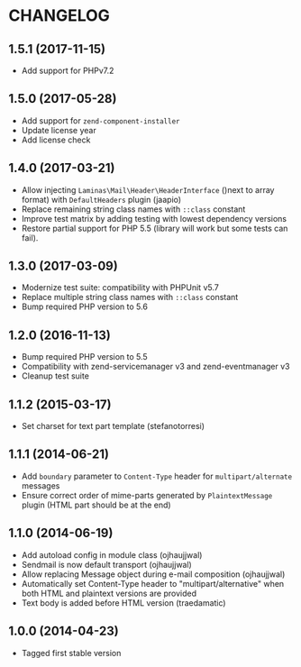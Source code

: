 CHANGELOG
=========

1.5.1 (2017-11-15)
------------------
* Add support for PHPv7.2

1.5.0 (2017-05-28)
------------------
* Add support for `zend-component-installer`
* Update license year
* Add license check

1.4.0 (2017-03-21)
------------------
* Allow injecting `Laminas\Mail\Header\HeaderInterface` ()next to array format) with `DefaultHeaders` plugin (jaapio)  
* Replace remaining string class names with `::class` constant
* Improve test matrix by adding testing with lowest dependency versions
* Restore partial support for PHP 5.5 (library will work but some tests can fail). 

1.3.0 (2017-03-09)
------------------
* Modernize test suite: compatibility with PHPUnit v5.7
* Replace multiple string class names with `::class` constant
* Bump required PHP version to 5.6

1.2.0 (2016-11-13)
------------------
* Bump required PHP version to 5.5
* Compatibility with zend-servicemanager v3 and zend-eventmanager v3
* Cleanup test suite

1.1.2 (2015-03-17)
------------------
* Set charset for text part template (stefanotorresi)

1.1.1 (2014-06-21)
------------------
* Add `boundary` parameter to `Content-Type` header for `multipart/alternate` messages
* Ensure correct order of mime-parts generated by `PlaintextMessage` plugin (HTML part should be at the end)

1.1.0 (2014-06-19)
------------------
* Add autoload config in module class (ojhaujjwal)
* Sendmail is now default transport (ojhaujjwal)
* Allow replacing Message object during e-mail composition (ojhaujjwal)
* Automatically set Content-Type header to "multipart/alternative" when both HTML and plaintext versions
  are provided
* Text body is added before HTML version (traedamatic)

1.0.0 (2014-04-23)
------------------
* Tagged first stable version

